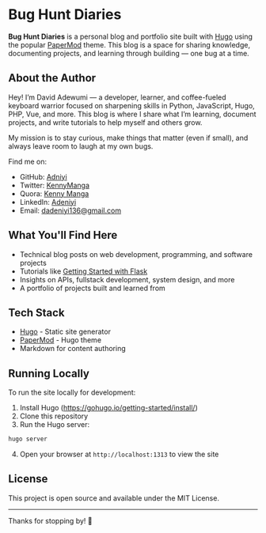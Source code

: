 # Bug Hunt Diaries

**Bug Hunt Diaries** is a personal blog and portfolio site built with [Hugo](https://gohugo.io/) using the popular [PaperMod](https://github.com/adityatelange/hugo-PaperMod) theme. This blog is a space for sharing knowledge, documenting projects, and learning through building — one bug at a time.

## About the Author

Hey! I’m David Adewumi — a developer, learner, and coffee-fueled keyboard warrior focused on sharpening skills in Python, JavaScript, Hugo, PHP, Vue, and more. This blog is where I share what I’m learning, document projects, and write tutorials to help myself and others grow.

My mission is to stay curious, make things that matter (even if small), and always leave room to laugh at my own bugs.

Find me on:
- GitHub: [Adniyi](https://www.github.com/Adniyi)
- Twitter: [KennyManga](https://x.com/KennyManga/)
- Quora: [Kenny Manga](https://www.quora.com/profile/Kenny-Manga)
- LinkedIn: [Adeniyi](https://www.linkedin.com/in/adeniyi-adewumi-7003682a5)
- Email: dadeniyi136@gmail.com

## What You'll Find Here

- Technical blog posts on web development, programming, and software projects
- Tutorials like [Getting Started with Flask](content/post/getting-started-with-flask.md)
- Insights on APIs, fullstack development, system design, and more
- A portfolio of projects built and learned from

## Tech Stack

- [Hugo](https://gohugo.io/) - Static site generator
- [PaperMod](https://github.com/adityatelange/hugo-PaperMod) - Hugo theme
- Markdown for content authoring

## Running Locally

To run the site locally for development:

1. Install Hugo (https://gohugo.io/getting-started/install/)
2. Clone this repository
3. Run the Hugo server:

```bash
hugo server
```

4. Open your browser at `http://localhost:1313` to view the site

## License

This project is open source and available under the MIT License.

---

Thanks for stopping by! 👋
